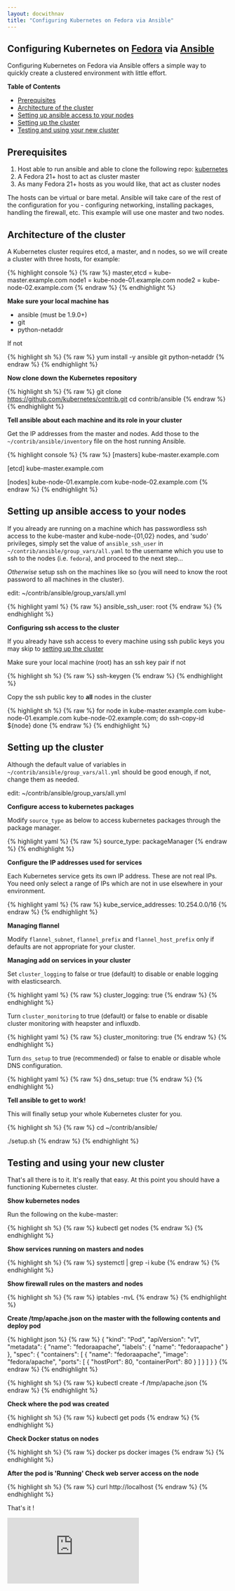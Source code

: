 ```yaml
---
layout: docwithnav
title: "Configuring Kubernetes on Fedora via Ansible"
---
```

<!-- BEGIN MUNGE: UNVERSIONED_WARNING -->


<!-- END MUNGE: UNVERSIONED_WARNING -->
Configuring Kubernetes on [Fedora](http://fedoraproject.org) via [Ansible](http://www.ansible.com/home)
-------------------------------------------------------------------------------------------------------

Configuring Kubernetes on Fedora via Ansible offers a simple way to quickly create a clustered environment with little effort.

**Table of Contents**

- [Prerequisites](#prerequisites)
- [Architecture of the cluster](#architecture-of-the-cluster)
- [Setting up ansible access to your nodes](#setting-up-ansible-access-to-your-nodes)
- [Setting up the cluster](#setting-up-the-cluster)
- [Testing and using your new cluster](#testing-and-using-your-new-cluster)

## Prerequisites

1. Host able to run ansible and able to clone the following repo: [kubernetes](https://github.com/kubernetes/kubernetes.git)
2. A Fedora 21+ host to act as cluster master
3. As many Fedora 21+ hosts as you would like, that act as cluster nodes

The hosts can be virtual or bare metal. Ansible will take care of the rest of the configuration for you - configuring networking, installing packages, handling the firewall, etc. This example will use one master and two nodes.

## Architecture of the cluster

A Kubernetes cluster requires etcd, a master, and n nodes, so we will create a cluster with three hosts, for example:

{% highlight console %}
{% raw %}
    master,etcd = kube-master.example.com
    node1 = kube-node-01.example.com
    node2 = kube-node-02.example.com
{% endraw %}
{% endhighlight %}

**Make sure your local machine has**

 - ansible (must be 1.9.0+)
 - git
 - python-netaddr

If not

{% highlight sh %}
{% raw %}
yum install -y ansible git python-netaddr
{% endraw %}
{% endhighlight %}

**Now clone down the Kubernetes repository**

{% highlight sh %}
{% raw %}
git clone https://github.com/kubernetes/contrib.git
cd contrib/ansible
{% endraw %}
{% endhighlight %}

**Tell ansible about each machine and its role in your cluster**

Get the IP addresses from the master and nodes.  Add those to the `~/contrib/ansible/inventory` file on the host running Ansible.

{% highlight console %}
{% raw %}
[masters]
kube-master.example.com

[etcd]
kube-master.example.com

[nodes]
kube-node-01.example.com
kube-node-02.example.com
{% endraw %}
{% endhighlight %}

## Setting up ansible access to your nodes

If you already are running on a machine which has passwordless ssh access to the kube-master and kube-node-{01,02} nodes, and 'sudo' privileges, simply set the value of `ansible_ssh_user` in `~/contrib/ansible/group_vars/all.yaml` to the username which you use to ssh to the nodes (i.e. `fedora`), and proceed to the next step...

*Otherwise* setup ssh on the machines like so (you will need to know the root password to all machines in the cluster).

edit: ~/contrib/ansible/group_vars/all.yml

{% highlight yaml %}
{% raw %}
ansible_ssh_user: root
{% endraw %}
{% endhighlight %}

**Configuring ssh access to the cluster**

If you already have ssh access to every machine using ssh public keys you may skip to [setting up the cluster](#setting-up-the-cluster)

Make sure your local machine (root) has an ssh key pair if not

{% highlight sh %}
{% raw %}
ssh-keygen
{% endraw %}
{% endhighlight %}

Copy the ssh public key to **all** nodes in the cluster

{% highlight sh %}
{% raw %}
for node in kube-master.example.com kube-node-01.example.com kube-node-02.example.com; do
  ssh-copy-id ${node}
done
{% endraw %}
{% endhighlight %}

## Setting up the cluster

Although the default value of variables in `~/contrib/ansible/group_vars/all.yml` should be good enough, if not, change them as needed.

edit: ~/contrib/ansible/group_vars/all.yml

**Configure access to kubernetes packages**

Modify `source_type` as below to access kubernetes packages through the package manager.

{% highlight yaml %}
{% raw %}
source_type: packageManager
{% endraw %}
{% endhighlight %}

**Configure the IP addresses used for services**

Each Kubernetes service gets its own IP address.  These are not real IPs.  You need only select a range of IPs which are not in use elsewhere in your environment.

{% highlight yaml %}
{% raw %}
kube_service_addresses: 10.254.0.0/16
{% endraw %}
{% endhighlight %}

**Managing flannel**

Modify `flannel_subnet`, `flannel_prefix` and `flannel_host_prefix` only if defaults are not appropriate for your cluster.


**Managing add on services in your cluster**

Set `cluster_logging` to false or true (default) to disable or enable logging with elasticsearch.

{% highlight yaml %}
{% raw %}
cluster_logging: true
{% endraw %}
{% endhighlight %}

Turn `cluster_monitoring` to true (default) or false to enable or disable cluster monitoring with heapster and influxdb.

{% highlight yaml %}
{% raw %}
cluster_monitoring: true
{% endraw %}
{% endhighlight %}

Turn `dns_setup` to true (recommended) or false to enable or disable whole DNS configuration.

{% highlight yaml %}
{% raw %}
dns_setup: true
{% endraw %}
{% endhighlight %}

**Tell ansible to get to work!**

This will finally setup your whole Kubernetes cluster for you.

{% highlight sh %}
{% raw %}
cd ~/contrib/ansible/

./setup.sh
{% endraw %}
{% endhighlight %}

## Testing and using your new cluster

That's all there is to it.  It's really that easy.  At this point you should have a functioning Kubernetes cluster.

**Show kubernetes nodes**

Run the following on the kube-master:

{% highlight sh %}
{% raw %}
kubectl get nodes
{% endraw %}
{% endhighlight %}

**Show services running on masters and nodes**

{% highlight sh %}
{% raw %}
systemctl | grep -i kube
{% endraw %}
{% endhighlight %}

**Show firewall rules on the masters and nodes**

{% highlight sh %}
{% raw %}
iptables -nvL
{% endraw %}
{% endhighlight %}

**Create /tmp/apache.json on the master with the following contents and deploy pod**

{% highlight json %}
{% raw %}
{
  "kind": "Pod",
  "apiVersion": "v1",
  "metadata": {
    "name": "fedoraapache",
    "labels": {
      "name": "fedoraapache"
    }
  },
  "spec": {
    "containers": [
      {
        "name": "fedoraapache",
        "image": "fedora/apache",
        "ports": [
          {
            "hostPort": 80,
            "containerPort": 80
          }
        ]
      }
    ]
  }
}
{% endraw %}
{% endhighlight %}

{% highlight sh %}
{% raw %}
kubectl create -f /tmp/apache.json
{% endraw %}
{% endhighlight %}

**Check where the pod was created**

{% highlight sh %}
{% raw %}
kubectl get pods
{% endraw %}
{% endhighlight %}

**Check Docker status on nodes**

{% highlight sh %}
{% raw %}
docker ps
docker images
{% endraw %}
{% endhighlight %}

**After the pod is 'Running' Check web server access on the node**

{% highlight sh %}
{% raw %}
curl http://localhost
{% endraw %}
{% endhighlight %}

That's it !




<!-- BEGIN MUNGE: IS_VERSIONED -->
<!-- TAG IS_VERSIONED -->
<!-- END MUNGE: IS_VERSIONED -->


<!-- BEGIN MUNGE: GENERATED_ANALYTICS -->
[![Analytics](https://kubernetes-site.appspot.com/UA-36037335-10/GitHub/docs/getting-started-guides/fedora/fedora_ansible_config.md?pixel)]()
<!-- END MUNGE: GENERATED_ANALYTICS -->


